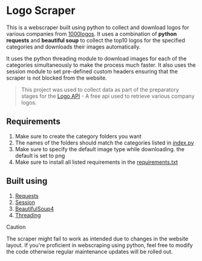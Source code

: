 # Logo Scraper
This is a webscraper built using python to collect and download logos for various companies from [1000logos](https://1000logos.net/). It uses a combination of **python requests** and **beautiful soup** to collect the top10 logos for the specified categories and downloads their images automatically.

It uses the python threading module to download images for each of the categories simultaneously to make the process much faster. It also uses the session module to set 
pre-defined custom headers ensuring that the scraper is not blocked from the website.

> This project was used to collect data as part of the preparatory stages for the [Logo API](https://github.com/edgarmuyomba/logoAPI.git) - A free api used to retrieve various company logos. 

## Requirements
1. Make sure to create the category folders you want
2. The names of the folders should match the categories listed in [index.py](./index.py)
3. Make sure to specify the default image type while downloading. the default is set to png
4. Make sure to install all listed requirements in the [requirements.txt](./requirements.txt)

## Built using
1. [Requests](https://pypi.org/project/requests/)
2. [Session](https://www.geeksforgeeks.org/session-objects-python-requests/)
3. [BeautifulSoup4](https://pypi.org/project/beautifulsoup4/)
4. [Threading](https://www.geeksforgeeks.org/multithreading-python-set-1/)

> [!CAUTION]
> The scraper might fail to work as intended due to changes in the website layout. If you're proficient in webscraping using python, feel free to modify the code otherwise regular maintenance updates will be rolled out. 
